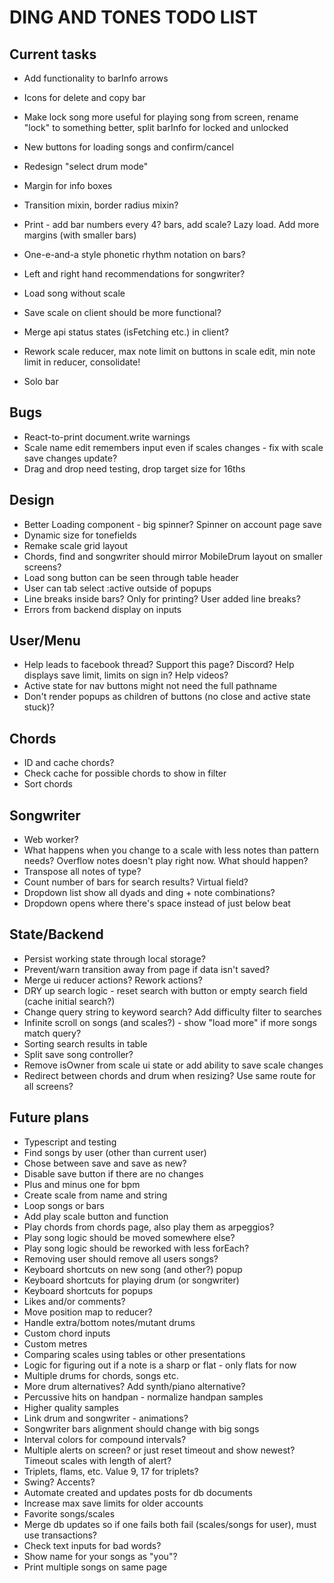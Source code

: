 # DING AND TONES TODO LIST

## Current tasks

* Add functionality to barInfo arrows
* Icons for delete and copy bar
* Make lock song more useful for playing song from screen, rename "lock" to something better, split barInfo for locked and unlocked

* New buttons for loading songs and confirm/cancel
* Redesign "select drum mode"
* Margin for info boxes
* Transition mixin, border radius mixin?

* Print - add bar numbers every 4? bars, add scale? Lazy load. Add more margins (with smaller bars)

* One-e-and-a style phonetic rhythm notation on bars?
* Left and right hand recommendations for songwriter?
* Load song without scale
* Save scale on client should be more functional?
* Merge api status states (isFetching etc.) in client?
* Rework scale reducer, max note limit on buttons in scale edit, min note limit in reducer, consolidate!
* Solo bar

## Bugs

* React-to-print document.write warnings
* Scale name edit remembers input even if scales changes - fix with scale save changes update?
* Drag and drop need testing, drop target size for 16ths

## Design

* Better Loading component - big spinner? Spinner on account page save
* Dynamic size for tonefields
* Remake scale grid layout
* Chords, find and songwriter should mirror MobileDrum layout on smaller screens?
* Load song button can be seen through table header
* User can tab select :active outside of popups
* Line breaks inside bars? Only for printing? User added line breaks?
* Errors from backend display on inputs

## User/Menu

* Help leads to facebook thread? Support this page? Discord? Help displays save limit, limits on sign in? Help videos?
* Active state for nav buttons might not need the full pathname
* Don't render popups as children of buttons (no close and active state stuck)?

## Chords

* ID and cache chords?
* Check cache for possible chords to show in filter
* Sort chords

## Songwriter

* Web worker?
* What happens when you change to a scale with less notes than pattern needs? Overflow notes doesn't play right now. What should happen?
* Transpose all notes of type?
* Count number of bars for search results? Virtual field?
* Dropdown list show all dyads and ding + note combinations?
* Dropdown opens where there's space instead of just below beat

## State/Backend

* Persist working state through local storage?
* Prevent/warn transition away from page if data isn't saved?
* Merge ui reducer actions? Rework actions?
* DRY up search logic - reset search with button or empty search field (cache initial search?)
* Change query string to keyword search? Add difficulty filter to searches
* Infinite scroll on songs (and scales?) - show "load more" if more songs match query?
* Sorting search results in table
* Split save song controller?
* Remove isOwner from scale ui state or add ability to save scale changes
* Redirect between chords and drum when resizing? Use same route for all screens?

## Future plans

* Typescript and testing
* Find songs by user (other than current user)
* Chose between save and save as new?
* Disable save button if there are no changes
* Plus and minus one for bpm
* Create scale from name and string
* Loop songs or bars
* Add play scale button and function
* Play chords from chords page, also play them as arpeggios?
* Play song logic should be moved somewhere else?
* Play song logic should be reworked with less forEach?
* Removing user should remove all users songs?
* Keyboard shortcuts on new song (and other?) popup
* Keyboard shortcuts for playing drum (or songwriter)
* Keyboard shortcuts for popups
* Likes and/or comments?
* Move position map to reducer?
* Handle extra/bottom notes/mutant drums
* Custom chord inputs
* Custom metres
* Comparing scales using tables or other presentations
* Logic for figuring out if a note is a sharp or flat - only flats for now
* Multiple drums for chords, songs etc.
* More drum alternatives? Add synth/piano alternative?
* Percussive hits on handpan - normalize handpan samples
* Higher quality samples
* Link drum and songwriter - animations?
* Songwriter bars alignment should change with big songs
* Interval colors for compound intervals?
* Multiple alerts on screen? or just reset timeout and show newest? Timeout scales with length of alert?
* Triplets, flams, etc. Value 9, 17 for triplets?
* Swing? Accents?
* Automate created and updates posts for db documents
* Increase max save limits for older accounts
* Favorite songs/scales
* Merge db updates so if one fails both fail (scales/songs for user), must use transactions?
* Check text inputs for bad words?
* Show name for your songs as "you"?
* Print multiple songs on same page
